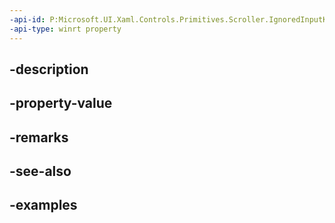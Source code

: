 ```yaml
---
-api-id: P:Microsoft.UI.Xaml.Controls.Primitives.Scroller.IgnoredInputKindProperty
-api-type: winrt property
---
```


## -description

## -property-value

## -remarks

## -see-also

## -examples

